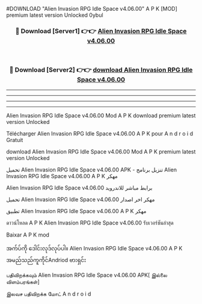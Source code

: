 #DOWNLOAD "Alien Invasion RPG Idle Space v4.06.00" A P K [MOD] premium latest version Unlocked 0ybul 



<div align="center">

<h3>🔴 Download [Server1] 👉👉 <a href="https://apkdownload12.web.app/?title=Alien Invasion RPG Idle Space v4.06.00">Alien Invasion RPG Idle Space v4.06.00 </a></h3><br>

<h3>🔴 Download [Server2] 👉👉 <a href="https://apkdownload12.web.app/?title=Alien Invasion RPG Idle Space v4.06.00">download Alien Invasion RPG Idle Space v4.06.00 </a></h3>
</div>


----------------------------------------------------------

----------------------------------------------------------

----------------------------------------------------------

----------------------------------------------------------


Alien Invasion RPG Idle Space v4.06.00 Mod A P K download premium latest version Unlocked

Télécharger  Alien Invasion RPG Idle Space v4.06.00 A P K pour A n d r o i d Gratuit

download Alien Invasion RPG Idle Space v4.06.00 Mod A P K premium latest version Unlocked

تحميل Alien Invasion RPG Idle Space v4.06.00 APK - تنزيل برنامج Alien Invasion RPG Idle Space v4.06.00 A P K مهكر

Alien Invasion RPG Idle Space v4.06.00 برابط مباشر للاندرويد

تحميل Alien Invasion RPG Idle Space v4.06.00 مهكر اخر اصدار

تطبيق Alien Invasion RPG Idle Space v4.06.00 A P K مهكر

ดาวน์โหลด A P K Alien Invasion RPG Idle Space v4.06.00 รับเวอร์ชันล่าสุด

Baixar A P K mod

အက်ပ်ကို ဒေါင်းလုဒ်လုပ်ပါ။ Alien Invasion RPG Idle Space v4.06.00 A P K အမည်သည်ကူကိုင်Andriod ဗားရှင်း

பதிவிறக்கவும் Alien Invasion RPG Idle Space v4.06.00 APK[ இல்லை விளம்பரங்கள்] 
 
இலவச பதிவிறக்க மோட் A n d r o i d




